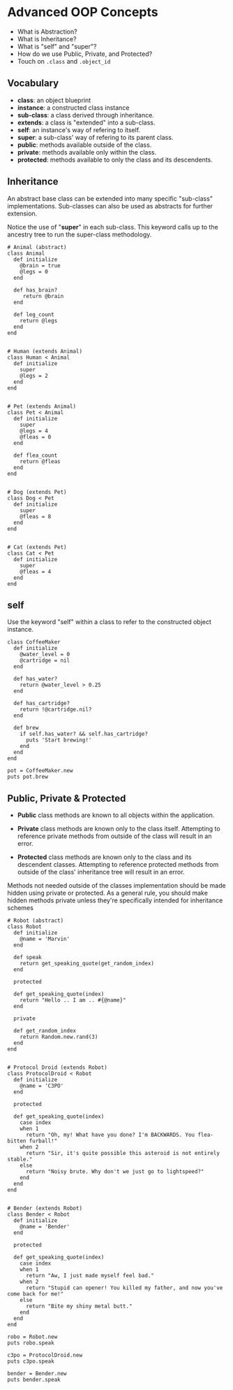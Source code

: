 # Advanced OOP Concepts

* What is Abstraction?
* What is Inheritance?
* What is "self" and "super"?
* How do we use Public, Private, and Protected?
* Touch on `.class` and `.object_id`

## Vocabulary

* **class**: an object blueprint
* **instance**: a constructed class instance
* **sub-class**: a class derived through inheritance.
* **extends**: a class is "extended" into a sub-class.
* **self**: an instance's way of refering to itself.
* **super**: a sub-class' way of refering to its parent class.
* **public**: methods available outside of the class.
* **private**: methods available only within the class.
* **protected**: methods available to only the class and its descendents.


## Inheritance

An abstract base class can be extended into many specific "sub-class" implementations. Sub-classes can also be used as abstracts for further extension.

Notice the use of "**super**" in each sub-class. This keyword calls up to the ancestry tree to run the super-class methodology.

```
# Animal (abstract)
class Animal
  def initialize
    @brain = true
    @legs = 0
  end
  
  def has_brain?
     return @brain
  end
  
  def leg_count
    return @legs
  end
end


# Human (extends Animal)
class Human < Animal
  def initialize
    super
    @legs = 2
  end
end


# Pet (extends Animal)
class Pet < Animal
  def initialize
    super
    @legs = 4
    @fleas = 0
  end

  def flea_count
    return @fleas
  end
end


# Dog (extends Pet)
class Dog < Pet
  def initialize
    super
    @fleas = 8
  end
end


# Cat (extends Pet)
class Cat < Pet
  def initialize
    super
    @fleas = 4
  end
end
```

## self

Use the keyword "self" within a class to refer to the constructed object instance.

```
class CoffeeMaker
  def initialize
    @water_level = 0
    @cartridge = nil
  end
  
  def has_water?
    return @water_level > 0.25
  end
  
  def has_cartridge?
    return !@cartridge.nil?
  end
  
  def brew
    if self.has_water? && self.has_cartridge?
      puts 'Start brewing!'
    end
  end
end

pot = CoffeeMaker.new
puts pot.brew
```

## Public, Private & Protected

- **Public** class methods are known to all objects within the application.

- **Private** class methods are known only to the class itself. Attempting to reference private methods from outside of the class will result in an error.

- **Protected** class methods are known only to the class and its descendent classes. Attempting to reference protected methods from outside of the class' inheritance tree will result in an error.

Methods not needed outside of the classes implementation should be made hidden using private or protected. As a general rule, you should make hidden methods private unless they're specifically intended for inheritance schemes

```
# Robot (abstract)
class Robot
  def initialize
    @name = 'Marvin'
  end

  def speak
    return get_speaking_quote(get_random_index)
  end

  protected
  
  def get_speaking_quote(index)
    return "Hello .. I am .. #{@name}"
  end

  private

  def get_random_index
    return Random.new.rand(3)
  end
end


# Protocol Droid (extends Robot)
class ProtocolDroid < Robot
  def initialize
    @name = 'C3PO'
  end

  protected

  def get_speaking_quote(index)
    case index
    when 1
      return "Oh, my! What have you done? I'm BACKWARDS. You flea-bitten furball!"
    when 2
      return "Sir, it's quite possible this asteroid is not entirely stable."
    else
      return "Noisy brute. Why don't we just go to lightspeed?"
    end
  end
end


# Bender (extends Robot)
class Bender < Robot
  def initialize
    @name = 'Bender'
  end
  
  protected

  def get_speaking_quote(index)
    case index
    when 1
      return "Aw, I just made myself feel bad."
    when 2
      return "Stupid can opener! You killed my father, and now you've come back for me!"
    else
      return "Bite my shiny metal butt."
    end
  end
end

robo = Robot.new
puts robo.speak

c3po = ProtocolDroid.new
puts c3po.speak

bender = Bender.new
puts bender.speak
```